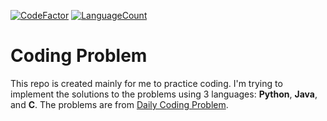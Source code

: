 [![CodeFactor](https://www.codefactor.io/repository/github/isthattyler/codingproblem/badge)](https://www.codefactor.io/repository/github/isthattyler/codingproblem)
[![LanguageCount](https://img.shields.io/github/languages/count/isthattyler/CodingProblem)](https://img.shields.io/github/languages/count/isthattyler/CodingProblem)

# Coding Problem
This repo is created mainly for me to practice coding. I'm trying to implement the solutions to the problems using 3 languages: **Python**, **Java**, and **C**. The problems are from [Daily Coding Problem](https://www.dailycodingproblem.com).